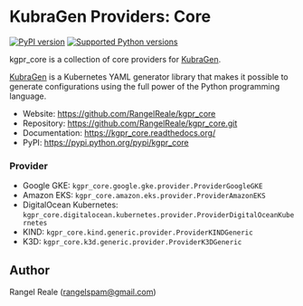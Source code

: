 # KubraGen Providers: Core

[![PyPI version](https://img.shields.io/pypi/v/kgpr_core.svg)](https://pypi.python.org/pypi/kgpr_core/)
[![Supported Python versions](https://img.shields.io/pypi/pyversions/kgpr_core.svg)](https://pypi.python.org/pypi/kgpr_core/)

kgpr_core is a collection of core providers for [KubraGen](https://github.com/RangelReale/kubragen). 

[KubraGen](https://github.com/RangelReale/kubragen) is a Kubernetes YAML generator library that makes it possible to generate
configurations using the full power of the Python programming language.

* Website: https://github.com/RangelReale/kgpr_core
* Repository: https://github.com/RangelReale/kgpr_core.git
* Documentation: https://kgpr_core.readthedocs.org/
* PyPI: https://pypi.python.org/pypi/kgpr_core

### Provider

* Google GKE: ```kgpr_core.google.gke.provider.ProviderGoogleGKE```
* Amazon EKS: ```kgpr_core.amazon.eks.provider.ProviderAmazonEKS```
* DigitalOcean Kubernetes: ```kgpr_core.digitalocean.kubernetes.provider.ProviderDigitalOceanKubernetes```
* KIND: ```kgpr_core.kind.generic.provider.ProviderKINDGeneric```
* K3D: ```kgpr_core.k3d.generic.provider.ProviderK3DGeneric```

## Author

Rangel Reale (rangelspam@gmail.com)

